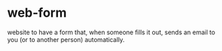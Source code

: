 # web-form

website to have a form that, when someone fills it out, sends an email to you (or to another person) automatically.
